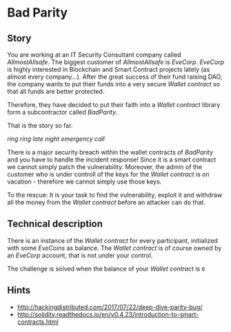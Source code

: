 # Bad Parity

## Story

You are working at an IT Security Consultant company called *AllmostAllsafe*.
The biggest customer of *AllmostAllsafe* is *EveCorp*.
*EveCorp* is highly interested in Blockchain and Smart Contract projects  lately (as almost every company...).
After the great success of their fund raising DAO, the company wants to put their funds into a very secure *Wallet contract* so that all funds are better protected. 

Therefore, they have decided to put their faith into a *Wallet contract* library form a subcontractor called *BadParity*.

That is the story so far. 

*ring ring late night emergency call*

There is a major security breach within the wallet contracts of *BadParity* and you have to handle the incident response!
Since it is a smart contract we cannot simply patch the vulnerability.
Moreover, the admin of the customer who is under controll of the keys for the *Wallet contract* is on vacation - therefore we cannot simply use those keys.

To the rescue: It is your task to find the vulnerability, exploit it and withdraw all the money from the *Wallet contract* before an attacker can do that.

## Technical description

There is an instance of the *Wallet contract* for every participant, initialized with some *EveCoins* as balance. 
The *Wallet contract* is of course owned by an *EveCorp* account, that is not under your control. 

The challenge is solved when the balance of your *Wallet contract* is `0` 

## Hints

* http://hackingdistributed.com/2017/07/22/deep-dive-parity-bug/
* http://solidity.readthedocs.io/en/v0.4.23/introduction-to-smart-contracts.html
